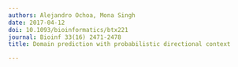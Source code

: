 ```yaml
---
authors: Alejandro Ochoa, Mona Singh
date: 2017-04-12
doi: 10.1093/bioinformatics/btx221
journal: Bioinf 33(16) 2471-2478
title: Domain prediction with probabilistic directional context

---
```

